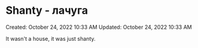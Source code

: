 # Shanty - лачуга

Created: October 24, 2022 10:33 AM
Updated: October 24, 2022 10:33 AM

It wasn't a house, it was just shanty.